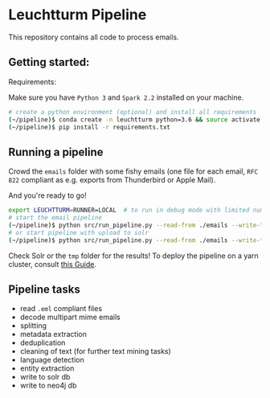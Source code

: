 # Leuchtturm Pipeline

This repository contains all code to process emails.

## Getting started:

Requirements:

Make sure you have `Python 3` and `Spark 2.2` installed on your machine.

```bash
# create a python environment (optional) and install all requirements
(~/pipeline)$ conda create -n leuchtturm python=3.6 && source activate leuchtturm
(~/pipeline)$ pip install -r requirements.txt
```

## Running a pipeline

Crowd the `emails` folder with some fishy emails (one file for each email, `RFC 822` compliant as e.g. exports from Thunderbird or Apple Mail).

And you're ready to go!

```bash
export LEUCHTTURM=RUNNER=LOCAL  # to run in debug mode with limited num of partitions
# start the email pipeline
(~/pipeline)$ python src/run_pipeline.py --read-from ./emails --write-to ./tmp
# or start pipeline with upload to solr
(~/pipeline)$ python src/run_pipeline.py --read-from ./emails --write-to ./tmp --solr --solr-url http://where/yor/solr/is:running
```

Check Solr or the `tmp` folder for the results! To deploy the pipeline on a yarn cluster, consult [this Guide](https://hpi.de/naumann/leuchtturm/gitlab/leuchtturm/meta/wikis/Pipeline/Pipeline-Architektur).

## Pipeline tasks

- read `.eml` compliant files
- decode multipart mime emails
- splitting
- metadata extraction
- deduplication
- cleaning of text (for further text mining tasks)
- language detection
- entity extraction
- write to solr db
- write to neo4j db
